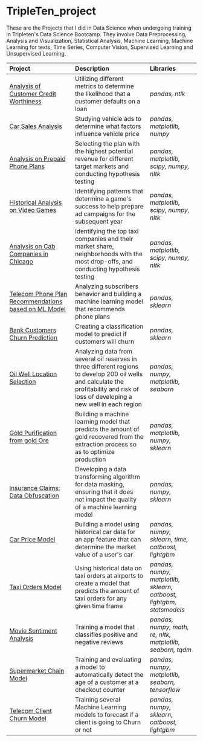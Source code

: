 # TripleTen_project 
These are the Projects that I did in Data Science when undergoing training in Tripleten's Data Science Bootcamp.
They involve Data Preprocessing, Analysis and Visualization, Statistical Analysis, Machine Learning, Machine Learning for texts, Time Series, Computer Vision, Supervised Learning and 
Unsupervised Learning.

| Project               | Description                                                                                 | Libraries                      |
|:--------------------- |:------------------------------------------------------------------------------------------- |:------------------------------ |
|[Analysis of Customer Credit Worthiness](https://github.com/Mirac20/Data_projects_TripleTen/tree/main/sprint1_bank_loan_report "Credit Score Analysis")|Utilizing different metrics to determine the likelihood that a customer defaults on a loan|*pandas, ntlk*|
|[Car Sales Analysis](https://github.com/Mirac20/Data_projects_TripleTen/tree/main/sprint2%20_research_on_ads_for_car_sales "Vehicle Price Analysis")|Studying vehicle ads to determine what factors influence vehicle price|*pandas, matplotlib, numpy*|
|[Analysis on Prepaid Phone Plans](https://github.com/Mirac20/Data_projects_TripleTen/tree/main/sprint3_phone_prepaid_plan "Phone Plan Analysis")|Selecting the plan with the highest potential revenue for different target markets and conducting hypothesis testing|*pandas, matplotlib, scipy, numpy, nltk*|
|[Historical Analysis on Video Games](https://github.com/Mirac20/Data_projects_TripleTen/tree/main/sprint4_historical_analysis_on_video_games "Video Game Analysis")|Identifying patterns that determine a game's success to help prepare ad campaigns for the subsequent year|*pandas, matplotlib, scipy, numpy, nltk*|
|[Analysis on Cab Companies in Chicago](https://github.com/Mirac20/Data_projects_TripleTen/tree/main/sprint5_cab_company_%20analysis_in_chicago "Taxi Company Analysis")|Identifying the top taxi companies and their market share, neighborhoods with the most drop-offs, and conducting hypothesis testing|*pandas, matplotlib, scipy, numpy, nltk*|
|[Telecom Phone Plan Recommendations based on ML Model](https://github.com/Mirac20/Data_projects_TripleTen/tree/main/sprint6_telecom_megaline_classification "Telecom Plans ML Model")|Analyzing subscribers behavior and building a machine learning model that recommends phone plans|*pandas, sklearn*|
|[Bank Customers Churn Prediction](https://github.com/Mirac20/Data_projects_TripleTen/tree/main/sprint7_bankcustomers_churn_predicition "Bank Customers Model")|Creating a classification model to predict if customers will churn|*pandas, sklearn*|
|[Oil Well Location Selection](https://github.com/Mirac20/Data_projects_TripleTen/tree/main/sprint8_oil_%20well_model "Oil Well Model")|Analyzing data from several oil reserves in three different regions to develop 200 oil wells and calculate the profitability and risk of loss of developing a new well in each region|*pandas, numpy, matplotlib, seaborn*|
|[Gold Purification from gold Ore](https://github.com/Mirac20/Data_projects_TripleTen/tree/main/sprint9_gold_purification_from_goldore "Gold Extraction Model")|Building a machine learning model that predicts the amount of gold recovered from the extraction process so as to optimize production|*pandas, matplotlib, numpy, sklearn*|
|[Insurance Claims: Data Obfuscation](https://github.com/Mirac20/Data_projects_TripleTen/tree/main/sprint_10_data_obfuscation_transformation_algorithm "Insurance Company Data Masking")|Developing a data transforming algorithm for data masking, ensuring that it does not impact the quality of a machine learning model|*pandas, numpy, sklearn*|
|[Car Price Model](https://github.com/cbngwajr/yandex-practicum/tree/Project-11 "Car Price Model")|Building a model using historical car data for an app feature that can determine the market value of a user's car|*pandas, numpy, sklearn, time, catboost, lightgbm*|
|[Taxi Orders Model](https://github.com/cbngwajr/yandex-practicum/tree/Project-12 "Taxi Orders Model")|Using historical data on taxi orders at airports to create a model that predicts the amount of taxi orders for any given time frame|*pandas, numpy, matplotlib, sklearn, catboost, lightgbm, statsmodels*|
|[Movie Sentiment Analysis](https://github.com/cbngwajr/yandex-practicum/tree/Project-13 "Movie Sentiment Analysis")|Training a model that classifies positive and negative reviews|*pandas, numpy, math, re, nltk, matplotlib, seaborn, tqdm*|
|[Supermarket Chain Model](https://github.com/cbngwajr/yandex-practicum/tree/Project-14 "Supermarket Chain Model")|Training and evaluating a model to automatically detect the age of a customer at a checkout counter|*pandas, numpy, matplotlib, seaborn, tensorflow*|
|[Telecom Client Churn Model](https://github.com/cbngwajr/yandex-practicum/tree/Final-Project "Telecom Client Churn Model")|Training several Machine Learning models to forecast if a client is going to Churn or not|*pandas, numpy, sklearn, catboost, lightgbm*|
